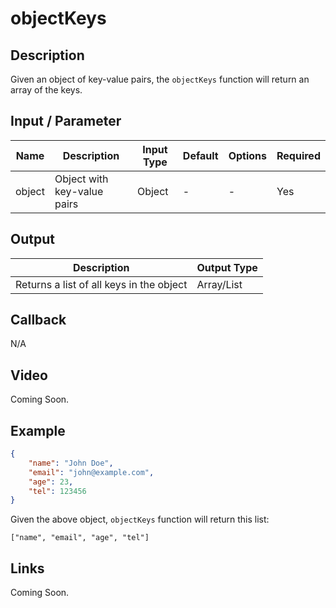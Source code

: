 ﻿# objectKeys

## Description

Given an object of key-value pairs, the `objectKeys` function will return an array of the keys.

## Input / Parameter
    
| Name | Description | Input Type | Default | Options | Required |
| ------ | ------ | ------ | ------ | ------ | ------ |
| object | Object with key-value pairs | Object | - | - | Yes |

## Output   

| Description | Output Type |
| ------ | ------ |
| Returns a list of all keys in the object | Array/List |

## Callback

N/A

## Video

Coming Soon.

## Example

```JSON
{
    "name": "John Doe",
    "email": "john@example.com",
    "age": 23,
    "tel": 123456
}
```

Given the above object, `objectKeys` function will return this list:

```JS
["name", "email", "age", "tel"]
```

## Links

Coming Soon.